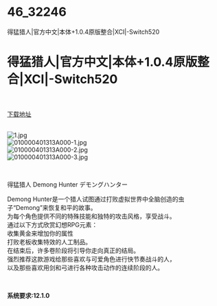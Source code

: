 # 46_32246
得猛猎人|官方中文|本体+1.0.4原版整合|XCI|-Switch520
# 得猛猎人|官方中文|本体+1.0.4原版整合|XCI|-Switch520
 <br/></br>
[下载地址](https://www.switch520.cc/article/32246 "下载地址")
<br/></br>

<p><img title="1.jpg" src="https://www.switch520.cc/muke_img/2022_06_03_7544d789948bd.jpg" alt="1.jpg"><br>
<img title="010000401313A000-1.jpg" src="https://www.switch520.cc/muke_img/2022_06_03_4f218b863b83f.jpg" alt="010000401313A000-1.jpg"><br>
<img title="010000401313A000-2.jpg" src="https://www.switch520.cc/muke_img/2022_06_03_38146518a260e.jpg" alt="010000401313A000-2.jpg"><br>
<img title="010000401313A000-3.jpg" src="https://www.switch520.cc/muke_img/2022_06_03_8cc48c37c39df.jpg" alt="010000401313A000-3.jpg"></p>
<p>&nbsp;</p>
<p>得猛猎人 Demong Hunter デモングハンター</p>
<p>Demong Hunter是一个猎人试图通过打败虚拟世界中全脑创造的虫子“Demong”来恢复和平的故事。<br>
为每个角色提供不同的特殊技能和独特的攻击风格，享受战斗。<br>
通过以下方式欣赏幻想RPG元素：<br>
收集黄金来增加你的属性<br>
打败老板收集特效的人工制品。<br>
在结束后，许多卷阶段将引导你走向真正的结局。<br>
强烈推荐这款游戏给那些喜欢与可爱角色进行快节奏战斗的人，<br>
以及那些喜欢用剑和弓进行各种攻击动作的连续阶段的人。</p>
<p>&nbsp;</p>
<p><strong>系统要求:12.1.0</strong></p>



